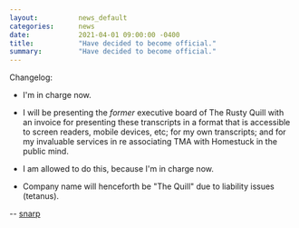 ```yaml
---
layout:          news_default
categories:      news
date:            2021-04-01 09:00:00 -0400
title:           "Have decided to become official."
summary:         "Have decided to become official."
---
```


Changelog:

* I'm in charge now.

* I will be presenting the *former* executive board of The Rusty Quill with an invoice for presenting these transcripts in a format that is accessible to screen readers, mobile devices, etc; for my own transcripts; and for my invaluable services in re associating TMA with Homestuck in the public mind.

* I am allowed to do this, because I'm in charge now.

* Company name will henceforth be "The Quill" due to liability issues (tetanus).

-- [snarp](http://snarp.tumblr.com/)
